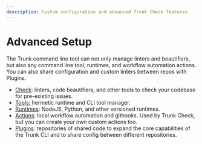 ```yaml
---
description: Custom configuration and advanced Trunk Check features
---
```


# Advanced Setup

The Trunk command line tool can not only manage linters and beautifiers, but also any command line tool, runtimes, and workflow automation actions. You can also share configuration and custom linters between repos with Plugins.

- [Check](../readme.md): linters, code beautifiers, and other tools to check your codebase for pre-existing issues.
- [Tools:](tools/readme.md) hermetic runtime and CLI tool manager.
- [Runtimes](runtimes/readme.md): NodeJS, Python, and other versioned runtimes.
- [Actions](actions/readme.md): local workflow automation and githooks. Used by Trunk Check, but you can create your own custom actions too.
- [Plugins](plugins/readme.md): repositories of shared code to expand the core capabilities of the Trunk CLI and to share config between different repositories.
